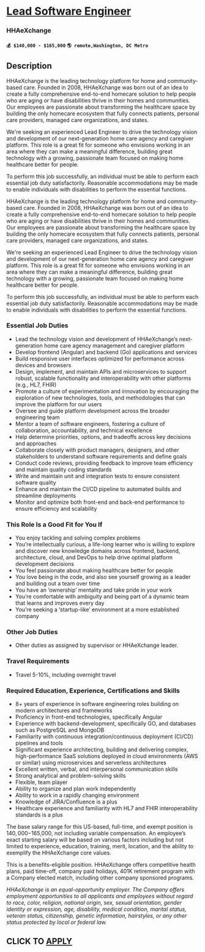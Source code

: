 # [Lead Software Engineer](https://www.remotewlb.com/apply/lead-software-engineer-132069)  
### HHAeXchange  
#### `💰 $140,000 - $165,000` `🌎 remote,Washington, DC Metro`  

## Description

HHAeXchange is the leading technology platform for home and community-based care. Founded in 2008, HHAeXchange was born out of an idea to create a fully comprehensive end-to-end homecare solution to help people who are aging or have disabilities thrive in their homes and communities. Our employees are passionate about transforming the healthcare space by building the only homecare ecosystem that fully connects patients, personal care providers, managed care organizations, and states.

We're seeking an experienced Lead Engineer to drive the technology vision and development of our next-generation home care agency and caregiver platform. This role is a great fit for someone who envisions working in an area where they can make a meaningful difference, building great technology with a growing, passionate team focused on making home healthcare better for people.

To perform this job successfully, an individual must be able to perform each essential job duty satisfactorily. Reasonable accommodations may be made to enable individuals with disabilities to perform the essential functions.

  

HHAeXchange is the leading technology platform for home and community-based care. Founded in 2008, HHAeXchange was born out of an idea to create a fully comprehensive end-to-end homecare solution to help people who are aging or have disabilities thrive in their homes and communities. Our employees are passionate about transforming the healthcare space by building the only homecare ecosystem that fully connects patients, personal care providers, managed care organizations, and states.

We're seeking an experienced Lead Engineer to drive the technology vision and development of our next-generation home care agency and caregiver platform. This role is a great fit for someone who envisions working in an area where they can make a meaningful difference, building great technology with a growing, passionate team focused on making home healthcare better for people.

To perform this job successfully, an individual must be able to perform each essential job duty satisfactorily. Reasonable accommodations may be made to enable individuals with disabilities to perform the essential functions.

  

### Essential Job Duties

* Lead the technology vision and development of HHAeXchange’s next-generation home care agency management and caregiver platform
* Develop frontend (Angular) and backend (Go) applications and services
* Build responsive user interfaces optimized for performance across devices and browsers
* Design, implement, and maintain APIs and microservices to support robust, scalable functionality and interoperability with other platforms (e.g., HL7, FHIR)
* Promote a culture of experimentation and innovation by encouraging the exploration of new technologies, tools, and methodologies that can improve the platform for our users
* Oversee and guide platform development across the broader engineering team
* Mentor a team of software engineers, fostering a culture of collaboration, accountability, and technical excellence
* Help determine priorities, options, and tradeoffs across key decisions and approaches
* Collaborate closely with product managers, designers, and other stakeholders to understand software requirements and define goals
* Conduct code reviews, providing feedback to improve team efficiency and maintain quality coding standards
* Write and maintain unit and integration tests to ensure consistent software quality
* Enhance and maintain the CI/CD pipeline to automated builds and streamline deployments
* Monitor and optimize both front-end and back-end performance to ensure efficiency and scalability

  

### This Role Is a Good Fit for You If

* You enjoy tackling and solving complex problems
* You’re intellectually curious, a life-long learner who is willing to explore and discover new knowledge domains across frontend, backend, architecture, cloud, and DevOps to help drive optimal platform development decisions
* You feel passionate about making healthcare better for people
* You love being in the code, and also see yourself growing as a leader and building out a team over time
* You have an ‘ownership’ mentality and take pride in your work
* You’re comfortable with ambiguity and being part of a dynamic team that learns and improves every day
* You’re seeking a ‘startup-like’ environment at a more established company

  

### Other Job Duties

* Other duties as assigned by supervisor or HHAeXchange leader.

  

### Travel Requirements

* Travel 5-10%, including overnight travel

  

### Required Education, Experience, Certifications and Skills

* 8+ years of experience in software engineering roles building on modern architectures and frameworks
* Proficiency in front-end technologies, specifically Angular
* Experience with backend-development, specifically GO, and databases such as PostgreSQL and MongoDB
* Familiarity with continuous integration/continuous deployment (CI/CD) pipelines and tools
* Significant experience architecting, building and delivering complex, high-performance SaaS solutions deployed in cloud environments (AWS or similar) using microservices and serverless architectures
* Excellent written, verbal, and interpersonal communication skills 
* Strong analytical and problem-solving skills
* Flexible, team player
* Ability to organize and plan work independently 
* Ability to work in a rapidly changing environment
* Knowledge of JIRA/Confluence is a plus
* Healthcare experience and familiarity with HL7 and FHIR interoperability standards is a plus

  

The base salary range for this US-based, full-time, and exempt position is $140,000-$165,000, not including variable compensation. An employee’s exact starting salary will be based on various factors including but not limited to experience, education, training, merit, location, and the ability to exemplify the HHAeXchange core values.

This is a benefits-eligible position. HHAeXchange offers competitive health plans, paid time-off, company paid holidays, 401K retirement program with a Company elected match, including other company sponsored programs.

  

 _HHAeXchange is an equal-opportunity employer. The Company offers employment opportunities to all applicants and employees without regard to race, color, religion, national origin, sex, sexual orientation, gender identity or expression, age, disability, medical condition, marital status, veteran status, citizenship, genetic information, hairstyles, or any other status protected by local or federal law._

  
## CLICK TO [APPLY](https://www.remotewlb.com/apply/lead-software-engineer-132069)

